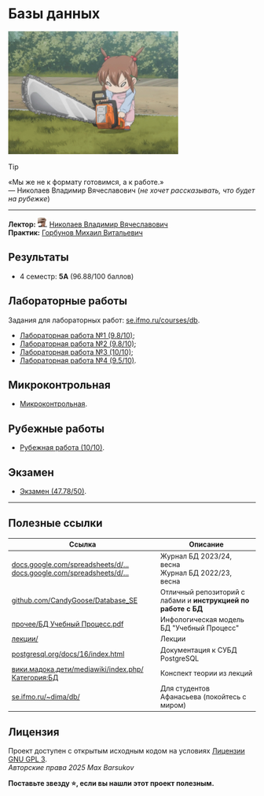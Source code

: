 # Базы данных

<img alt="chainsaw" src="https://github.com/maxbarsukov/itmo/blob/master/.docs/chainsaw.gif" height="250">

> [!TIP]
> «Мы же не к формату готовимся, а к работе.» \
> — Николаев Владимир Вячеславович (*не хочет рассказывать, что будет на рубежке*)

---

**Лектор:** <a href="https://github.com/maxbarsukov/itmo/blob/master/.docs/tap-tap/README.md"><img alt="nikolaev" src="https://github.com/maxbarsukov/itmo/blob/master/.docs/tap-tap/nikolaev.gif" height="20"></a> [Николаев Владимир Вячеславович](https://my.itmo.ru/persons/146060) \
**Практик:** [Горбунов Михаил Витальевич](https://my.itmo.ru/persons/225125)

## Результаты

- 4 семестр: **5A** (96.88/100 баллов)

## Лабораторные работы

Задания для лабораторных работ: [se.ifmo.ru/courses/db](https://se.ifmo.ru/courses/db#labs).

- [Лабораторная работа №1 (9.8/10)](./лабораторные/lab1/);
- [Лабораторная работа №2 (9.8/10)](./лабораторные/lab2/);
- [Лабораторная работа №3 (10/10)](./лабораторные/lab3/);
- [Лабораторная работа №4 (9.5/10)](./лабораторные/lab4/).

## Микроконтрольная

- [Микроконтрольная](./микрокр/).

## Рубежные работы

- [Рубежная работа (10/10)](./рубежка/).

## Экзамен

- [Экзамен (47.78/50)](./экзамен/).

---

## Полезные ссылки

| Ссылка | Описание |
| --- | --- |
| [docs.google.com/spreadsheets/d/...](https://docs.google.com/spreadsheets/d/109kJz2nmXLELJpkqogT8tG73X6zzkpVXcD9J9k1DbWo/edit?gid=1485246156#gid=1485246156) <br> [docs.google.com/spreadsheets/d/...](https://docs.google.com/spreadsheets/d/15Bh6Rg0r_aJC1XiiWiX3h5ZqiauV0DN7ppiNYm3Ts4c/edit?gid=1205944296#gid=1205944296) | Журнал БД 2023/24, весна <br> Журнал БД 2022/23, весна |
| [github.com/CandyGoose/Database_SE](https://github.com/CandyGoose/Database_SE) | Отличный репозиторий с лабами и **инструкцией по работе с БД** |
| [прочее/БД Учебный Процесс.pdf](./прочее/БД%20Учебный%20Процесс.pdf) | Инфологическая модель БД "Учебный Процесс" |
| [лекции/](./лекции/) | Лекции |
| [postgresql.org/docs/16/index.html](https://www.postgresql.org/docs/16/index.html) | Документация к СУБД PostgreSQL |
| [вики.мадока.дети/mediawiki/index.php/Категория:БД](https://xn--b1amah.xn--80aalyho.xn--d1acj3b/mediawiki/index.php/%D0%9A%D0%B0%D1%82%D0%B5%D0%B3%D0%BE%D1%80%D0%B8%D1%8F:%D0%91%D0%94) | Конспект теории из лекций |
| [se.ifmo.ru/~dima/db/](https://se.ifmo.ru/~dima/db/) | Для студентов Афанасьева (покойтесь с миром) |

## Лицензия <a name="license"></a>

Проект доступен с открытым исходным кодом на условиях [Лицензии GNU GPL 3](https://opensource.org/license/gpl-3-0/). \
*Авторские права 2025 Max Barsukov*

**Поставьте звезду :star:, если вы нашли этот проект полезным.**
